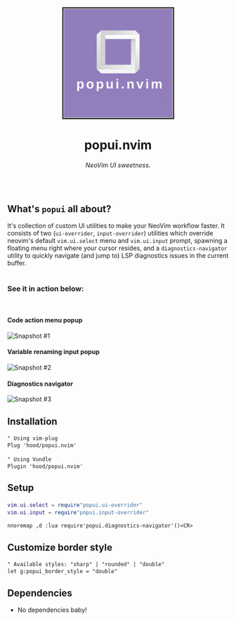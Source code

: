 <div align="center">
  <img src="/logo.png" alt="Logo" title="Logo">
  <h1>popui.nvim</h1>
  <h6>NeoVim UI sweetness.</h6>
</div>

<br/>

## What's `popui` all about?
It's collection of custom UI utilities to make your NeoVim workflow faster. It consists of two (`ui-overrider`, `input-overrider`) utilities which override neovim's default `vim.ui.select` menu and `vim.ui.input` prompt, spawning a floating menu right where your cursor resides, and a `diagnostics-navigator` utility to quickly navigate (and jump to) LSP diagnostics issues in the current buffer.
<br/><br/>
<h3>See it in action below:</h3>
<br/>
<h4>Code action menu popup</h4>

![Snapshot #1](https://i.imgur.com/ZKRBssU.png)
<br/>
<h4>Variable renaming input popup</h4>

![Snapshot #2](https://i.imgur.com/G4tkHhK.png)
<br />
<h4>Diagnostics navigator</h4>

![Snapshot #3](https://i.imgur.com/Ny0TfXz.png)

## Installation
```viml
" Using vim-plug
Plug 'hood/popui.nvim'

" Using Vundle
Plugin 'hood/popui.nvim'
```

## Setup
```lua
vim.ui.select = require"popui.ui-overrider"
vim.ui.input = require"popui.input-overrider"
```
```vim
nnoremap ,d :lua require'popui.diagnostics-navigator'()<CR>
```

## Customize border style
```vim
" Available styles: "sharp" | "rounded" | "double"
let g:popui_border_style = "double"
```

## Dependencies
* No dependencies baby!
